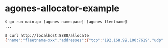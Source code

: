 # agones-allocator-example

```sh
$ go run main.go [agones namespace] [agones fleetname]
...
```

```sh
$ curl http://localhost:8888/allocate
{"name":"fleetname-xxx","addresses":{"tcp":"192.168.99.100:7619","udp":"192.168.99.100:7775"}}
```

